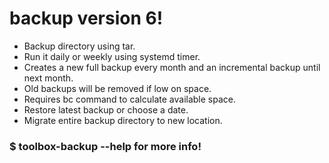 # backup version 6!
- Backup directory using tar.<br />
- Run it daily or weekly using systemd timer.<br />
- Creates a new full backup every month and an incremental backup until next month.<br />
- Old backups will be removed if low on space.<br />
- Requires bc command to calculate available space.
- Restore latest backup or choose a date.
- Migrate entire backup directory to new location.

### $ toolbox-backup --help for more info!
